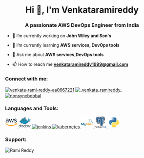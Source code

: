 <h1 align="center">Hi 👋, I'm Venkataramireddy</h1>
<h3 align="center">A passionate AWS DevOps Engineer from India</h3>

- 🔭 I’m currently working on **John Wiley and Son's**

- 🌱 I’m currently learning **AWS services, DevOps tools**

- 💬 Ask me about **AWS services,DevOps tools**

- 📫 How to reach me **venkataramireddy1999@gmail.com**

<h3 align="left">Connect with me:</h3>
<p align="left">
<a href="https://linkedin.com/in/venkata-rami-reddy-aa0667221" target="blank"><img align="center" src="https://raw.githubusercontent.com/rahuldkjain/github-profile-readme-generator/master/src/images/icons/Social/linked-in-alt.svg" alt="venkata-rami-reddy-aa0667221" height="30" width="40" /></a>
<a href="https://instagram.com/_venkata_ramireddy_" target="blank"><img align="center" src="https://raw.githubusercontent.com/rahuldkjain/github-profile-readme-generator/master/src/images/icons/Social/instagram.svg" alt="_venkata_ramireddy_" height="30" width="40" /></a>
<a href="https://www.youtube.com/c/nonsyncbobbal" target="blank"><img align="center" src="https://raw.githubusercontent.com/rahuldkjain/github-profile-readme-generator/master/src/images/icons/Social/youtube.svg" alt="nonsyncbobbal" height="30" width="40" /></a>
</p>

<h3 align="left">Languages and Tools:</h3>
<p align="left"> <a href="https://aws.amazon.com" target="_blank" rel="noreferrer"> <img src="https://raw.githubusercontent.com/devicons/devicon/master/icons/amazonwebservices/amazonwebservices-original-wordmark.svg" alt="aws" width="40" height="40"/> </a> <a href="https://www.docker.com/" target="_blank" rel="noreferrer"> <img src="https://raw.githubusercontent.com/devicons/devicon/master/icons/docker/docker-original-wordmark.svg" alt="docker" width="40" height="40"/> </a> <a href="https://www.jenkins.io" target="_blank" rel="noreferrer"> <img src="https://www.vectorlogo.zone/logos/jenkins/jenkins-icon.svg" alt="jenkins" width="40" height="40"/> </a> <a href="https://kubernetes.io" target="_blank" rel="noreferrer"> <img src="https://www.vectorlogo.zone/logos/kubernetes/kubernetes-icon.svg" alt="kubernetes" width="40" height="40"/> </a> <a href="https://www.mysql.com/" target="_blank" rel="noreferrer"> <img src="https://raw.githubusercontent.com/devicons/devicon/master/icons/mysql/mysql-original-wordmark.svg" alt="mysql" width="40" height="40"/> </a> <a href="https://www.postgresql.org" target="_blank" rel="noreferrer"> <img src="https://raw.githubusercontent.com/devicons/devicon/master/icons/postgresql/postgresql-original-wordmark.svg" alt="postgresql" width="40" height="40"/> </a> <a href="https://www.python.org" target="_blank" rel="noreferrer"> <img src="https://raw.githubusercontent.com/devicons/devicon/master/icons/python/python-original.svg" alt="python" width="40" height="40"/> </a> </p>

<h3 align="left">Support:</h3>
<p><a href="https://www.buymeacoffee.com/venkataramireddy"> <img align="left" src="https://cdn.buymeacoffee.com/buttons/v2/default-yellow.png" height="50" width="210" alt="Rami Reddy" /></a></p><br><br>
